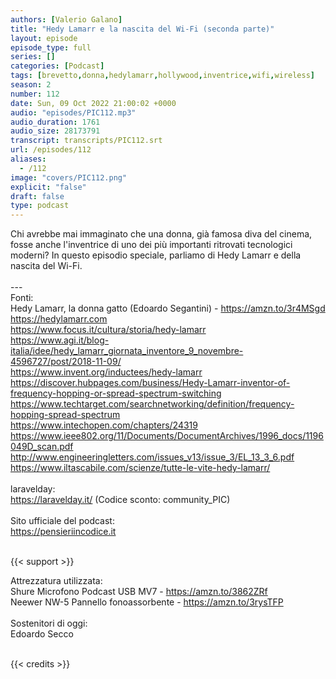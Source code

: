 ```yaml
---
authors: [Valerio Galano]
title: "Hedy Lamarr e la nascita del Wi-Fi (seconda parte)"
layout: episode
episode_type: full
series: []
categories: [Podcast]
tags: [brevetto,donna,hedylamarr,hollywood,inventrice,wifi,wireless]
season: 2
number: 112
date: Sun, 09 Oct 2022 21:00:02 +0000
audio: "episodes/PIC112.mp3"
audio_duration: 1761
audio_size: 28173791
transcript: transcripts/PIC112.srt
url: /episodes/112
aliases: 
  - /112
image: "covers/PIC112.png"
explicit: "false"
draft: false
type: podcast
---
```

Chi avrebbe mai immaginato che una donna, già famosa diva del cinema, fosse anche l'inventrice di uno dei più importanti ritrovati tecnologici moderni? In questo episodio speciale, parliamo di Hedy Lamarr e della nascita del Wi-Fi.<br />
<br />
---<br />
Fonti: <br />
Hedy Lamarr, la donna gatto (Edoardo Segantini) - <a href="https://amzn.to/3r4MSgd" rel="noopener">https://amzn.to/3r4MSgd</a> <br />
<a href="https://hedylamarr.com" rel="noopener">https://hedylamarr.com</a> <br />
<a href="https://www.focus.it/cultura/storia/hedy-lamarr" rel="noopener">https://www.focus.it/cultura/storia/hedy-lamarr</a> <br />
<a href="https://www.agi.it/blog-italia/idee/hedy_lamarr_giornata_inventore_9_novembre-4596727/post/2018-11-09/" rel="noopener">https://www.agi.it/blog-italia/idee/hedy_lamarr_giornata_inventore_9_novembre-4596727/post/2018-11-09/</a> <br />
<a href="https://www.invent.org/inductees/hedy-lamarr" rel="noopener">https://www.invent.org/inductees/hedy-lamarr</a> <br />
<a href="https://discover.hubpages.com/business/Hedy-Lamarr-inventor-of-frequency-hopping-or-spread-spectrum-switching" rel="noopener">https://discover.hubpages.com/business/Hedy-Lamarr-inventor-of-frequency-hopping-or-spread-spectrum-switching</a> <br />
<a href="https://www.techtarget.com/searchnetworking/definition/frequency-hopping-spread-spectrum" rel="noopener">https://www.techtarget.com/searchnetworking/definition/frequency-hopping-spread-spectrum</a> <br />
<a href="https://www.intechopen.com/chapters/24319" rel="noopener">https://www.intechopen.com/chapters/24319</a> <br />
<a href="https://www.ieee802.org/11/Documents/DocumentArchives/1996_docs/1196049D_scan.pdf" rel="noopener">https://www.ieee802.org/11/Documents/DocumentArchives/1996_docs/1196049D_scan.pdf</a> <br />
<a href="http://www.engineeringletters.com/issues_v13/issue_3/EL_13_3_6.pdf" rel="noopener">http://www.engineeringletters.com/issues_v13/issue_3/EL_13_3_6.pdf</a> <br />
<a href="https://www.iltascabile.com/scienze/tutte-le-vite-hedy-lamarr/" rel="noopener">https://www.iltascabile.com/scienze/tutte-le-vite-hedy-lamarr/</a> <br />
<br />
laravelday: <br />
<a href="https://laravelday.it/" rel="noopener">https://laravelday.it/</a> (Codice sconto: community_PIC) <br />
<br />
Sito ufficiale del podcast: <br />
<a href="https://pensieriincodice.it" rel="noopener">https://pensieriincodice.it</a> <br />
<br />


{{< support >}}

Attrezzatura utilizzata: <br />
Shure Microfono Podcast USB MV7 - <a href="https://amzn.to/3862ZRf" rel="noopener">https://amzn.to/3862ZRf</a> <br />
Neewer NW-5 Pannello fonoassorbente - <a href="https://amzn.to/3rysTFP" rel="noopener">https://amzn.to/3rysTFP</a> <br />
<br />
Sostenitori di oggi:<br />
Edoardo Secco<br />
<br />


{{< credits >}}

<!-- more -->

